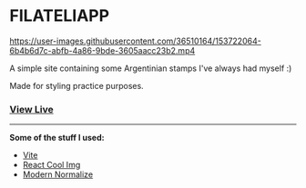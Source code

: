 # FILATELIAPP

https://user-images.githubusercontent.com/36510164/153722064-6b4b6d7c-abfb-4a86-9bde-3605aacc23b2.mp4


A simple site containing some Argentinian stamps I've always had myself :)

Made for styling practice purposes.

### [View Live](https://filateliapp.vercel.app/)

---

**Some of the stuff I used:**

- [Vite](https://vitejs.dev/)
- [React Cool Img](https://github.com/wellyshen/react-cool-img)
- [Modern Normalize](https://github.com/sindresorhus/modern-normalize)
